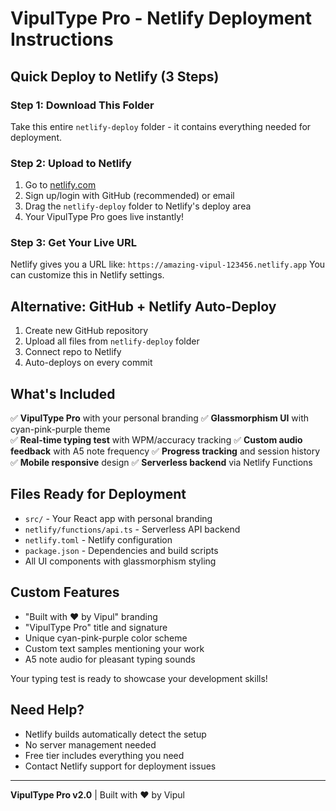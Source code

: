 # VipulType Pro - Netlify Deployment Instructions

## Quick Deploy to Netlify (3 Steps)

### Step 1: Download This Folder
Take this entire `netlify-deploy` folder - it contains everything needed for deployment.

### Step 2: Upload to Netlify
1. Go to [netlify.com](https://netlify.com)
2. Sign up/login with GitHub (recommended) or email
3. Drag the `netlify-deploy` folder to Netlify's deploy area
4. Your VipulType Pro goes live instantly!

### Step 3: Get Your Live URL
Netlify gives you a URL like: `https://amazing-vipul-123456.netlify.app`
You can customize this in Netlify settings.

## Alternative: GitHub + Netlify Auto-Deploy

1. Create new GitHub repository
2. Upload all files from `netlify-deploy` folder
3. Connect repo to Netlify
4. Auto-deploys on every commit

## What's Included

✅ **VipulType Pro** with your personal branding
✅ **Glassmorphism UI** with cyan-pink-purple theme  
✅ **Real-time typing test** with WPM/accuracy tracking
✅ **Custom audio feedback** with A5 note frequency
✅ **Progress tracking** and session history
✅ **Mobile responsive** design
✅ **Serverless backend** via Netlify Functions

## Files Ready for Deployment

- `src/` - Your React app with personal branding
- `netlify/functions/api.ts` - Serverless API backend
- `netlify.toml` - Netlify configuration
- `package.json` - Dependencies and build scripts
- All UI components with glassmorphism styling

## Custom Features

- "Built with ❤️ by Vipul" branding
- "VipulType Pro" title and signature
- Unique cyan-pink-purple color scheme
- Custom text samples mentioning your work
- A5 note audio for pleasant typing sounds

Your typing test is ready to showcase your development skills!

## Need Help?

- Netlify builds automatically detect the setup
- No server management needed
- Free tier includes everything you need
- Contact Netlify support for deployment issues

---
**VipulType Pro v2.0** | Built with ❤️ by Vipul